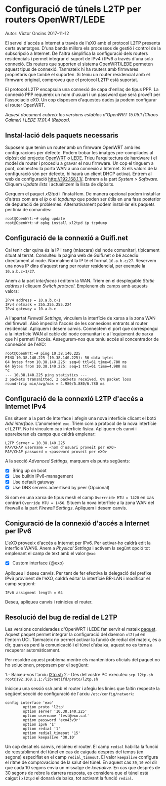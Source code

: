 # Configuració de túnels L2TP per routers OpenWRT/LEDE

Autor: Víctor Oncins 2017-11-12

El servei d'accés a Internet a través de l'eXO amb el protocol L2TP presenta certs avantatges. D'una banda millora els processos de gestió i control de la subscripció a Internet. De l'altra simplifica la configuració dels routers residencials i permet integrar el suport de IPv4 i IPv6 a través d'una sola connexió. Els routers que suporten el sistema OpenWRT/LEDE permeten aquest tipus de connexió. Tanmateix hi ha routers amb firmwares propietaris que també el suporten. Si teniu un router residencial amb el firmware original, comproveu que el protocol L2TP està suportat.

El protocol L2TP encapsula una connexió de capa d'enllaç de tipus PPP. La connexió PPP requereix un nom d'usuari i un password que serà proveït per l'associació eXO. Un cop disposem d'aquestes dades ja podem configurar el router OpenWRT.

*Aquest document cobreix les versions estables d'OpenWRT 15.05.1 (Chaos Calmer) i LEDE 17.01.4 (Reboot).*

## Instal·lació dels paquets necessaris

Suposem que tenim un router amb un firmware OpenWRT amb les configuracions per defecte. Podem trobar les imatges pre-compilades al dipòsit del projecte [OpenWRT](https://downloads.openwrt.org/chaos_calmer/15.05.1/) o [LEDE](https://downloads.lede-project.org/releases/17.01.4/). Trieu l'arquitectura de hardware i el model de router i procediu a gravar el nou firmware. Un cop el tinguem a punt, connecteu la porta WAN a una connexió a Internet. Si els valors de la configuració són per defecte, hi haurà un client DHCP activat. Entrem al web de configuració http://192.168.1.1/. Entrem a la part *System > Software*. Cliquem *Update lists* i actualitzem la llista de dipòsits.

Cerquem el paquet *xl2tpd* i l'instal·lem. De manera opcional podem instal·lar d'altres com ara el *ip* o el *tcpdump* que poden ser útils en una fase posterior de depuració de problemes. Alternativament podem instal·lar els paquets per línia de comandes:

```
root@OpenWrt:~# opkg update
root@OpenWrt:~# opkg install xl2tpd ip tcpdump
```

## Configuració de la connexió a Guifi.net

Cal tenir clar quina és la IP i rang (màscara) del node comunitari, típicament situat al terrat. Consulteu la pàgina web de Guifi.net o bé accediu directament al node. Normalment la IP té el format `10.a.b.c/27`. Reservem una nova IP dins d'aquest rang per router residencial, per exemple la `10.a.b.c+1/27`.

Anem a la part *Interfaces* i editem la WAN. Triem en el desplegable *Static address* i cliquem *Switch protocol*. Emplenem els camps amb aquests valors:

```
IPv4 address = 10.a.b.c+1
IPv4 netmask = 255.255.255.224
IPv4 gateway = 10.a.b.c
```

A l'apartat *Firewall Settings*, vinculem la interfície de xarxa a la zona WAN del firewall. Això impedirà l'accés de les connexions entrants al router residencial. Apliquem i desem canvis. Connectem el port que correspongui a la interfície WAN al cable del node comunitari o a l'equipment de xarxa que hi permeti l'accés. Assegurem-nos que teniu accés al concentrador de connexión de l'eXO:

```
root@OpenWrt:~# ping 10.38.140.225
PING 10.38.140.225 (10.38.140.225): 56 data bytes
64 bytes from 10.38.140.225: seq=0 ttl=61 time=6.780 ms
64 bytes from 10.38.140.225: seq=1 ttl=61 time=4.980 ms
^C
--- 10.38.140.225 ping statistics ---
2 packets transmitted, 2 packets received, 0% packet loss
round-trip min/avg/max = 4.980/5.880/6.780 ms
```

## Configuració de la connexió L2TP d'accés a Internet IPv4

Ens situem a la part de Interface i afegin una nova interfície clicant el botó *Add interface*. L'anomenem `exo`. Triem com a protocol de la nova interfície el *L2TP*. No hi vinculem cap interfície física. Apliquem els canvi i apareixeran els camps que caldrà emplenar:

```
L2TP Server = 10.38.140.225
PAP/CHAP username = <nom d'usuari proveït per eXO>
PAP/CHAP password = <password proveït per eXO>
```
A la secció *Advanced Settings*, marquem els punts següents:

- [X] Bring up on boot
- [x] Use builtin IPv6-management
- [x] Use default gateway
- [x] Use DNS servers advertised by peer (Opcional)

Si som en una xarxa de tipus mesh el camp `Overrride MTU = 1420` en cas contrari `Override MTU = 1456`. Situem la nova interfície a la zona WAN del firewall a la part *Firewall Settings*. Apliquem i desem canvis.

## Coniguració de la connexió d'accés a Internet per IPv6

L'eXO proveeix d'accés a Internet per IPv6. Per activar-ho caldrà edit la interfície WAN6. Anem a *Physical Settings* i activem la segünt opció tot emplenant el camp de text amb el valor `@exo`

- [X] Custom interface {@exo}

Apliqueu i deseu canvis. Per tant de fer efectiva la delegació del prefixe IPv6 provinent de l'eXO, caldrà editar la interfície BR-LAN i modificar el camp següent:

```
IPv6 assigment length = 64
```
Deseu, apliqueu canvis i reinicieu el router.

## Resolució del bug de redial de L2TP

Les versions considerades d'OpenWRT i LEDE fan servir el mateix [paquet](https://github.com/openwrt/packages/tree/master/net/xl2tpd). Aquest paquet permet integrar la configuració del daemon `xl2tpd` en l'entorn UCI. Tanmateix no permet activar la funció de redial del mateix, és a dir, quan es perd la comunicació i el túnel d'abaixa, aquest no es torna a recuperar automàticament.

Per resoldre aquest problema mentre els mantenidors oficials del paquet no ho solucionen, proposem per el següent:

1.- Baixeu-vos l'arxiu [l2tp.sh](https://github.com/guifi-exo/wiki/blob/master/howto/code/l2tp.sh)
2.- Des del vostre PC executeu `scp l2tp.sh root@192.168.1.1:/lib/netifd/proto/l2tp.sh`

Iniciceu una sessió ssh amb el router i afegiu les línies que faltin respecte la següent secció de configuració de l'arxiu `/etc/config/network`:

```
config interface 'exo'
        option proto 'l2tp'
        option server '10.38.140.225'
        option username 'test@exo.cat'
        option password 'exo43v3r'
        option ipv6 '1'
        option redial '1'
        option redial_timeout '15'
        option keepalive '30,10'
```

Un cop desat els canvis, reicineu el router. El camp `redial` habilita la funció de reestabliment del túnel en cas de caiguda després del temps (en segons) especifiat en el camp `redial_timeout`. El valor `keepalive` configura el ritme de comprovacions de la salut del túnel. En aquest cas `30,10` vol dir que cada 10 segons envia un missatge de *keepalive*. En cas que després de 30 segons de rebre la darrera resposta, es considera que el túnel està caigut i `xl2tpd` el donarà de baixa, tot activant la funció `redial`.
